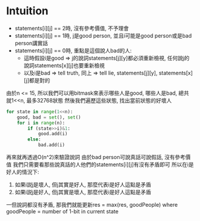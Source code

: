 # Intuition

- statements[i][j] == 2時, 沒有參考價值, 不予理會
- statements[i][j] == 1時, j是good person, 並且i可能是good person或是bad person講實話
- statements[i][j] == 0時, 重點是這個說人bad的人:
    - 這時假設i是good => j的說詞statements[j][y]都必須重新檢視, 任何說j的說詞statements[x][j]也要重新檢視
    - 以及i是bad => tell truth, 同上
                => tell lie, statements[j][y], statements[x][j]都是對的

由於n <= 15, 所以我們可以用bitmask來表示哪些人是good, 哪些人是bad, 總共就1<<n, 最多32768狀態
然後我們遍歷這些狀態, 找出當前狀態的好壞人
```py
for state in range(1<<n):
    good, bad = set(), set()
    for i in range(n):
        if (state>>i)&1:
            good.add(i)
        else:
            bad.add(i)
```

再來就再透過O(n^2)來驗證說詞
由於bad person可說真話可說假話, 沒有參考價值
我們只需要看那些說真話的人他們的statements[i][j]有沒有矛盾即可
所以在i是好人的情況下:
1. 如果i説j是壞人, 但j其實是好人, 那麼代表i是好人這點是矛盾
2. 如果i説j是好人, 但j其實是壞人, 那麼代表i是好人這點是矛盾

一但說詞都沒有矛盾, 那我們就能更新res = max(res, goodPeople) where goodPeople = number of 1-bit in current state